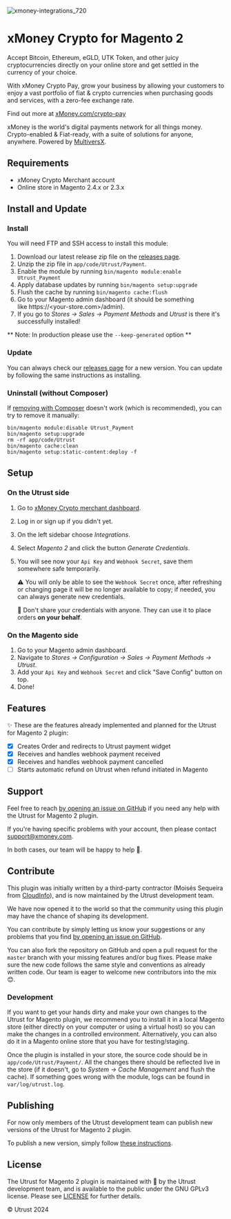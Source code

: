 ![xmoney-integrations_720](https://github.com/user-attachments/assets/66de9ccd-adab-456c-a673-09c20d182c4c)

# xMoney Crypto for Magento 2

Accept Bitcoin, Ethereum, eGLD, UTK Token, and other juicy cryptocurrencies directly on your online store and get settled in the currency of your choice.

With xMoney Crypto Pay, grow your business by allowing your customers to enjoy a vast portfolio of fiat & crypto currencies when purchasing goods and services, with a zero-fee exchange rate.

Find out more at [xMoney.com/crypto-pay](https://xmoney.com/crypto-pay)

xMoney is the world's digital payments network for all things money. Crypto-enabled & Fiat-ready, with a suite of solutions for anyone, anywhere. Powered by [MultiversX](https://multiversx.com/).

## Requirements

- xMoney Crypto Merchant account
- Online store in Magento 2.4.x or 2.3.x

## Install and Update

### Install

You will need FTP and SSH access to install this module:

1. Download our latest release zip file on the [releases page](https://github.com/utrustdev/utrust-for-magento2/releases).
2. Unzip the zip file in `app/code/Utrust/Payment`.
3. Enable the module by running `bin/magento module:enable Utrust_Payment`
4. Apply database updates by running `bin/magento setup:upgrade`
5. Flush the cache by running `bin/magento cache:flush`
6. Go to your Magento admin dashboard (it should be something like https://<your-store.com>/admin).
7. If you go to _Stores -> Sales -> Payment Methods_ and _Utrust_ is there it's successfully installed!

** Note: In production please use the `--keep-generated` option **

### Update

You can always check our [releases page](https://github.com/utrustdev/utrust-for-magento2/releases) for a new version. You can update by following the same instructions as installing.

### Uninstall (without Composer)

If [removing with Composer](https://devdocs.magento.com/guides/v2.3/install-gde/install/cli/install-cli-uninstall-mods.html) doesn't work (which is recommended), you can try to remove it manually:

```
bin/magento module:disable Utrust_Payment
bin/magento setup:upgrade
rm -rf app/code/Utrust
bin/magento cache:clean
bin/magento setup:static-content:deploy -f
```

## Setup

### On the Utrust side

1. Go to [xMoney Crypto merchant dashboard](https://merchants.crypto.xmoney.com/).
2. Log in or sign up if you didn't yet.
3. On the left sidebar choose _Integrations_.
4. Select _Magento 2_ and click the button _Generate Credentials_.
5. You will see now your `Api Key` and `Webhook Secret`, save them somewhere safe temporarily.

   :warning: You will only be able to see the `Webhook Secret` once, after refreshing or changing page it will be no longer available to copy; if needed, you can always generate new credentials.

   :no_entry_sign: Don't share your credentials with anyone. They can use it to place orders **on your behalf**.

### On the Magento side

1. Go to your Magento admin dashboard.
2. Navigate to _Stores -> Configuration -> Sales -> Payment Methods -> Utrust_.
3. Add your `Api Key` and `Webhook Secret` and click "Save Config" button on top.
4. Done!

## Features

:sparkles: These are the features already implemented and planned for the Utrust for Magento 2 plugin:

- [x] Creates Order and redirects to Utrust payment widget
- [x] Receives and handles webhook payment received
- [x] Receives and handles webhook payment cancelled
- [ ] Starts automatic refund on Utrust when refund initiated in Magento

## Support

Feel free to reach [by opening an issue on GitHub](https://github.com/utrustdev/utrust-for-magento2/issues/new) if you need any help with the Utrust for Magento 2 plugin.

If you're having specific problems with your account, then please contact [support@xmoney.com](https://mailto:support@xmoney.com/).

In both cases, our team will be happy to help :purple_heart:.

## Contribute

This plugin was initially written by a third-party contractor (Moisés Sequeira from [CloudInfo](https://cloudinfo.pt/)), and is now maintained by the Utrust development team.

We have now opened it to the world so that the community using this plugin may have the chance of shaping its development.

You can contribute by simply letting us know your suggestions or any problems that you find [by opening an issue on GitHub](https://github.com/utrustdev/utrust-for-magento2/issues/new).

You can also fork the repository on GitHub and open a pull request for the `master` branch with your missing features and/or bug fixes.
Please make sure the new code follows the same style and conventions as already written code.
Our team is eager to welcome new contributors into the mix :blush:.

### Development

If you want to get your hands dirty and make your own changes to the Utrust for Magento plugin, we recommend you to install it in a local Magento store (either directly on your computer or using a virtual host) so you can make the changes in a controlled environment.
Alternatively, you can also do it in a Magento online store that you have for testing/staging.

Once the plugin is installed in your store, the source code should be in `app/code/Utrust/Payment/`. All the changes there should be reflected live in the store (if it doesn't, go to _System -> Cache Management_ and flush the cache).
If something goes wrong with the module, logs can be found in `var/log/utrust.log`.

## Publishing

For now only members of the Utrust development team can publish new versions of the Utrust for Magento 2 plugin.

To publish a new version, simply follow [these instructions](https://github.com/utrustdev/utrust-for-magento2/wiki/Publishing).

## License

The Utrust for Magento 2 plugin is maintained with :purple_heart: by the Utrust development team, and is available to the public under the GNU GPLv3 license. Please see [LICENSE](https://github.com/utrustdev/utrust-for-magento2/blob/master/LICENSE) for further details.

&copy; Utrust 2024
